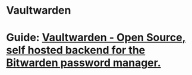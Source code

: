 # Vaultwarden
# Guide: [Vaultwarden - Open Source, self hosted backend for the Bitwarden password manager.](https://youtu.be/mq7n_0Xs1Kg)
